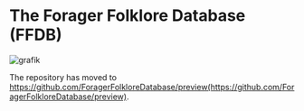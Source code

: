 <a name="readme-top"></a>
# The Forager Folklore Database (FFDB) 
![grafik](https://mirrors.creativecommons.org/presskit/buttons/88x31/svg/by.svg)

The repository has moved to https://github.com/ForagerFolkloreDatabase/preview(https://github.com/ForagerFolkloreDatabase/preview).
